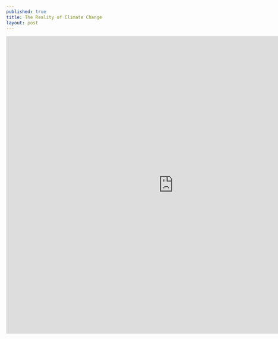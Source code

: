 ```yaml
---
published: true
title: The Reality of Climate Change
layout: post
---
```

<iframe width="900" height="800" frameborder="0" scrolling="no" src="https://plot.ly/~edwardhurcombe/1.embed"></iframe>